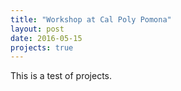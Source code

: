```yaml
---
title: "Workshop at Cal Poly Pomona"
layout: post
date: 2016-05-15
projects: true
---
```


This is a test of projects. 